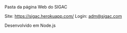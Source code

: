 Pasta da página Web do SIGAC

Site: https://sigac.herokuapp.com/
Login: adm@sigac.com

Desenvolvido em Node.js